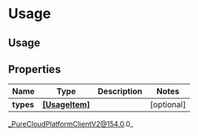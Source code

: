 # Usage

## Usage

## Properties

|Name | Type | Description | Notes|
|------------ | ------------- | ------------- | -------------|
| **types** | [**[UsageItem]**](UsageItem) |  | [optional] |



_PureCloudPlatformClientV2@154.0.0_

